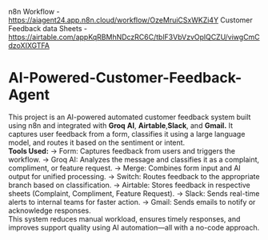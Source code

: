 n8n Workflow - https://aiagent24.app.n8n.cloud/workflow/OzeMruiCSxWKZi4Y
Customer Feedback data Sheets - https://airtable.com/appKqRBMhNDczRC6C/tblF3VbVzvOplQCZU/viwgCmCdzoXIXGTFA

# AI-Powered-Customer-Feedback-Agent
This project is an AI-powered automated customer feedback system built using n8n and integrated with **Groq** **AI**, **Airtable**,**Slack**, and **Gmail.** 
It captures user feedback from a form, classifies it using a large language model, and routes it based on the sentiment or intent.  
**Tools Used:**
-> Form: Captures feedback from users and triggers the workflow.
-> Groq AI: Analyzes the message and classifies it as a complaint, compliment, or feature request.
-> Merge: Combines form input and AI output for unified processing.
-> Switch: Routes feedback to the appropriate branch based on classification.
-> Airtable: Stores feedback in respective sheets (Complaint, Compliment, Feature Request).
-> Slack: Sends real-time alerts to internal teams for faster action.
-> Gmail: Sends emails to notify or acknowledge responses.  
This system reduces manual workload, ensures timely responses, and improves support quality using AI automation—all with a no-code approach.
